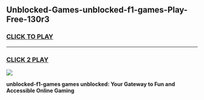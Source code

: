 
## Unblocked-Games-unblocked-f1-games-Play-Free-130r3
<h3>
<a href="https://premium76.site?title=unblocked-f1-games&ref=09A">CLICK TO PLAY</a></h3>
<hr>

<h3>
<a href="https://premium76.site?title=unblocked-f1-games&ref=09A">CLICK 2 PLAY</a>
  
</h3>

<a href="https://premium76.site?title=unblocked-f1-games&ref=09A"><img src="https://clearcache.store/games.png"></a>


**unblocked-f1-games games unblocked: Your Gateway to Fun and Accessible Online Gaming**
